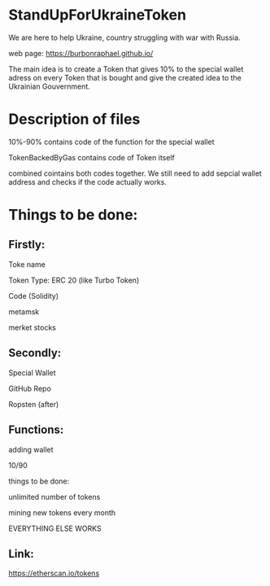 # StandUpForUkraineToken
We are here to help Ukraine, country struggling with war with Russia.

web page: https://burbonraphael.github.io/

The main idea is to create a Token that gives 10% to the special wallet adress on every Token that is bought and give the created idea to the Ukrainian Gouvernment.

# Description of files

10%-90% contains code of the function for the special wallet

TokenBackedByGas contains code of Token itself

combined cointains both codes together. We still need to add sepcial wallet address and checks if the code actually works.


# Things to be done:

## Firstly:

Toke name

Token Type: ERC 20 (like Turbo Token)

Code (Solidity)

metamsk

merket stocks



## Secondly:

Special Wallet

GitHub Repo

Ropsten (after)




## Functions:

adding wallet 

10/90


things to be done:

unlimited number of tokens

mining new tokens every month

EVERYTHING ELSE WORKS





## Link: 
https://etherscan.io/tokens


